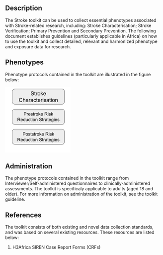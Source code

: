 ## Description

The Stroke toolkit can be used to collect essential phenotypes associated with Stroke-related research, including: Stroke Characterisation; Stroke Verification; Primary Prevention and Secondary Prevention. The following document establishes guidelines (particularly applicable in Africa) on how to use the toolkit and collect detailed, relevant and harmonized phenotype and exposure data for research. 

## Phenotypes

Phenotype protocols contained in the toolkit are illustrated in the figure below:

![phen](stroke_phenotypes.png)

## Administration

The phenotype protocols contained in the toolkit range from Interviewer/Self-administered questionnaires to clinically-administered assessments. The toolkit is specificaly applicable to adults (aged 18 and older). For more information on administration of the toolkit, see the toolkit guideline.

## References

The toolkit consists of both existing and novel data collection standards, and was based on several existing resources. These resources are listed below:

1. H3Africa SIREN Case Report Forms (CRFs)
